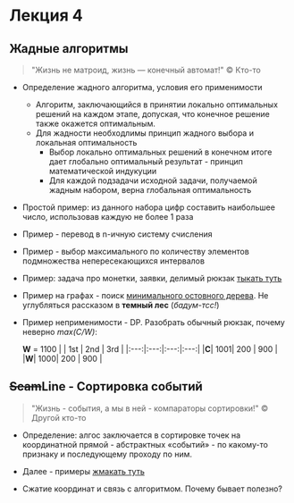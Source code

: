 # Лекция 4

## Жадные алгоритмы

> "Жизнь не матроид, жизнь — конечный автомат!" © Кто-то

- Определение жадного алгоритма, условия его применимости
  - Алгоритм, заключающийся в принятии локально оптимальных решений на каждом этапе,  допуская, что конечное решение также окажется оптимальным.
  - Для жадности необходлимы принцип жадного выбора и локальная оптимальность
    - Выбор локально оптимальных решений в конечном итоге дает глобально оптимальный результат - принцип математической индукуции
    - Для каждой подзадачи исходной задачи, получаемой жадным набором, верна глобальная оптимальность

- Простой пример: из данного набора цифр составить наибольшее число, использовав каждую не более 1 раза

- Пример - перевод в n-ичную систему счисления

- Пример - выбор максимального по количеству элементов подмножества непересекающихся интервалов

- Пример: задача про монетки, заявки, делимый рюкзак [тыкать туть](https://ru.algorithmica.org/cs/combinatorial-optimization/greedy/)

- Пример на графах - поиск [минимального остовного дерева](https://ru.wikipedia.org/wiki/Минимальное_остовное_дерево). Не углубляться рассказом в **темный лес** (*бадум-тсс!*)

- Пример неприменимости - DP. Разобрать обычный рюкзак, почему неверно *max(C/W)*:
  
  **W** = 1100
  |     | 1st | 2nd | 3rd |
  |:---:|:---:|:---:|:---:|
  |**C**| 1001| 200 | 900 |
  |**W**| 1000| 200 | 900 |


## ~~Scam~~Line - Сортировка событий

> "Жизнь - события, а мы в ней - компараторы сортировки!" © Другой кто-то

- Определение: алгос заключается в сортировке точек на координатной прямой - абстрактных «событий» - по какому-то признаку и последующему проходу по ним.

- Далее - примеры [жмакать туть](https://ru.algorithmica.org/cs/decomposition/scanline/)

- Сжатие координат и связь с алгоритмом. Почему бывает полезно?
